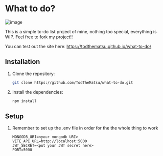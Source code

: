 # What to do?
![image](https://github.com/user-attachments/assets/6131c2f2-f49b-44de-b4a0-f61e95413622)


This is a simple to-do list project of mine, nothing too special, everything is WIP.
Feel free to fork my project!!


You can test out the site here:
https://todthematsu.github.io/what-to-do/

## Installation

1. Clone the repository:
   ```bash
   git clone https://github.com/TodTheMatsu/what-to-do.git
   ```

2. Install the dependencies:
   ```bash
   npm install
   ```
## Setup
1. Remember to set up the .env file in order for the the whole thing to work
   ```
   MONGODB_URI=<your mongodb URI>
   VITE_API_URL=http://localhost:5000
   JWT_SECRET=<put your JWT secret here>
   PORT=5000
   ```
